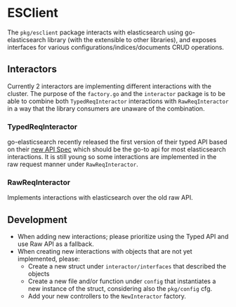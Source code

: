 # ESClient

The `pkg/esclient` package interacts with elasticsearch using go-elasticsearch library (with the extensible to other libraries), and exposes interfaces for various configurations/indices/documents CRUD operations.

## Interactors

Currently 2 interactors are implementing different interactions with the cluster.
The purpose of the `factory.go` and the `interactor` package is to be able to combine both `TypedReqInteractor` interactions with `RawReqInteractor` in a way that the library consumers are unaware of the combination.

### TypedReqInteractor

go-elasticsearch recently released the first version of their typed API based on their [new API Spec](https://github.com/elastic/elasticsearch-specification) which should be the go-to api for most elasticsearch interactions. It is still young so some interactions are implemented in the raw request manner under `RawReqInteractor`.

### RawReqInteractor

Implements interactions with elasticsearch over the old raw API.

## Development

- When adding new interactions; please prioritize using the Typed API and use Raw API as a fallback.
- When creating new interactions with objects that are not yet implemented, please:
  - Create a new struct under `interactor/interfaces` that described the objects
  - Create a new file and/or function under `config` that instantiates a new instance of the struct, considering also the `pkg/config` cfg.
  - Add your new controllers to the `NewInteractor` factory.
